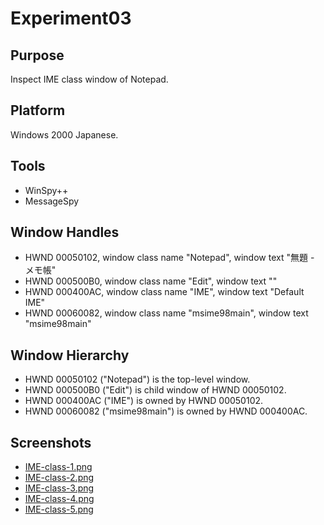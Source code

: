 ﻿# Experiment03

## Purpose

Inspect IME class window of Notepad.

## Platform

Windows 2000 Japanese.

## Tools

- WinSpy++
- MessageSpy

## Window Handles

- HWND 00050102, window class name "Notepad", window text "無題 - メモ帳"
- HWND 000500B0, window class name "Edit", window text ""
- HWND 000400AC, window class name "IME", window text "Default IME"
- HWND 00060082, window class name "msime98main", window text "msime98main"

## Window Hierarchy

- HWND 00050102 ("Notepad") is the top-level window.
- HWND 000500B0 ("Edit") is child window of HWND 00050102.
- HWND 000400AC ("IME") is owned by HWND 00050102.
- HWND 00060082 ("msime98main") is owned by HWND 000400AC.

## Screenshots

- [IME-class-1.png](IME-class-1.png)
- [IME-class-2.png](IME-class-2.png)
- [IME-class-3.png](IME-class-3.png)
- [IME-class-4.png](IME-class-4.png)
- [IME-class-5.png](IME-class-5.png)
